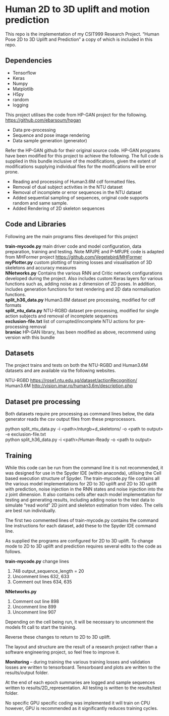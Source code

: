 # Human 2D to 3D uplift and motion prediction

This repo is the implementation of my CSIT999 Research Project. “Human Pose 2D to 3D Uplift and Prediction” a copy of which is included in this repo.

## Dependencies
- Tensorflow 
- Keras
- Numpy
- Matplotlib
- H5py
- random
- logging

This project utilises the code from HP-GAN project for the following. https://github.com/ebarsoum/hpgan

- Data pre-processing
- Sequence and pose image rendering
- Data sample generation (generator)

Refer the HP-GAN github for their original source code. HP-GAN programs have been modified for this project to achieve the following. The full code is supplied in this bundle inclusive of the modifications, given the extent of modifications supplying individual files for the modifications will be error prone.

- Reading and processing of Human3.6M cdf formatted files.
- Removal of dual subject activities in the NTU dataset
- Removal of incomplete or error sequences in the NTU dataset
- Added sequential sampling of sequences, original code supports random and same sample.
- Added Rendering of 2D skeleton sequences

## Code and Libraries

Following are the main programs files developed for this project

**train-mycode.py**  main driver code and model configuration, data preparation, training and testing. Note MPJPE and P-MPJPE code is adapted from MHFormer project https://github.com/Vegetebird/MHFormer  
**myPlotter.py**  custom plotting of training losses and visualisation of 3D skeletons and accuracy measures  
**NNetworks.py**	Contains the various RNN and Critic network configurations developed during the project. Also includes custom Keras layers for various functions such as, adding noise as z dimension of 2D poses.  In addition, includes generation functions for test rendering and 2D data normalisation functions.  
**split_h36_data.py**	 Human3.6M dataset pre processing, modified for cdf formats  
**split_ntu_data.py**  NTU-RGBD dataset pre-processing, modified for single action subjects and removal of incomplete sequences  
**exclusion-file.txt**  list of corrupted/incomplete NTU actions for pre-processing removal  
**braniac**  HP-GAN library, has been modified as above, recommend using version with this bundle  

## Datasets

The project trains and tests on both the NTU-RGBD and Human3.6M datasets and are available via the following websites.

NTU-RGBD https://rose1.ntu.edu.sg/dataset/actionRecognition/  
Human3.6M http://vision.imar.ro/human3.6m/description.php

## Dataset pre processing

Both datasets require pre processing as command lines below, the data generator reads the csv output files from these preprocessors.

python split_ntu_data.py -i \<path\>/nturgb+d_skeletons/ -o \<path to output\> -e exclusion-file.txt  
python split_h36_data.py -i \<path\>/Human-Ready -o \<path to output\>

## Training

While this code can be run from the command line it is not recommended, it was designed for use in the Spyder IDE (within anaconda), utilising the Cell based execution structure of Spyder. The train-mycode.py file contains all the various model implementations for 2D to 3D uplift and 2D to 3D uplift with prediction, noise injection in the RNN states and noise injection into the z joint dimension. It also contains cells after each model implementation for testing and generating results, including adding noise to the test data to simulate “read world” 2D joint and skeleton estimation from video. The cells are best run individually.

The first two commented lines of train-mycode.py contains the command line instructions for each dataset, add these to the Spyder IDE command line.   

As supplied the programs are configured for 2D to 3D uplift.  To change mode to 2D to 3D uplift and prediction requires several edits to the code as follows.

**train-mycode.py** change lines 
1.  748 output_sequence_length = 20
2.  Uncomment lines 632, 633
3.  Comment out lines 634, 635

**NNetworks.py**
1.	Comment out line 898
2.	Uncomment line 899
3.	Uncomment line 907

Depending on the cell being run, it will be necessary to uncomment the models fit call to start the training.

Reverse these changes to return to 2D to 3D uplift.

The layout and structure are the result of a research project rather than a software engineering project, so feel free to improve it.

**Monitoring** – during training the various training losses and validation losses are written to tensorboard.  Tensorboard and plots are written to the results/output folder.

At the end of each epoch summaries are logged and sample sequences written to results/2D_representation. All testing is written to the results/test folder.

No specific GPU specific coding was implemented it will train on CPU however, GPU is recommended as it significantly reduces training cycles.

